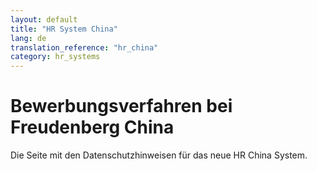 ```yaml
---
layout: default
title: "HR System China"
lang: de
translation_reference: "hr_china"
category: hr_systems
---
```


# Bewerbungsverfahren bei Freudenberg China

Die Seite mit den Datenschutzhinweisen für das neue HR China System.
